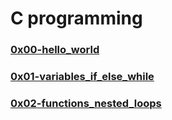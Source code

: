 # C programming


### [0x00-hello_world](./0x00-hello_world)

### [0x01-variables_if_else_while](./0x01-variables_if_else_while)

### [0x02-functions_nested_loops](./0x02-functions_nested_loops)
